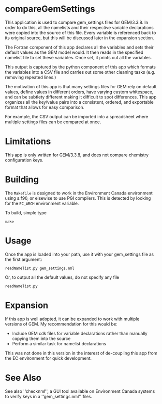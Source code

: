 compareGemSettings
==================

This application is used to compare gem_settings files for GEM/3.3.8.  In order to do this,
all the namelists and their respective variable declarations were copied into the source
of this file.  Every variable is referenced back to its original source, but this will be
discussed later in the expansion section.

The Fortran component of this app declares all the variables and sets their default values
as the GEM model would.  It then reads in the specified namelist file to set these
variables.  Once set, it prints out all the variables.

This output is captured by the python component of this app which formats the variables into a
CSV file and carries out some other cleaning tasks (e.g. removing repeated lines.)

The motivation of this app is that many settings files for GEM rely on default values, define values
in different orders, have varying custom whitespace, and can be subtlety different making it
difficult to spot differences.  This app organizes all the key/value pairs into a consistent,
ordered, and exportable format that allows for easy comparison.

For example, the CSV output can be imported into a spreadsheet where multiple settings files
can be compared at once.

Limitations
===========

This app is only written for GEM/3.3.8, and does not compare chemistry configuration keys.

Building
========

The ``Makefile`` is designed to work in the Environment Canada environment using s.f90, or elsewise to use
PGI compilers.  This is detected by looking for the ``EC_ARCH`` environment variable.

To build, simple type

    make

Usage
=====

Once the app is loaded into your path, use it with your gem_settings file as the first argument:

    readNamelist.py gem_settings.nml

Or, to output all the default values, do not specify any file

    readNamelist.py

Expansion
=========

If this app is well adopted, it can be expanded to work with multiple versions of GEM. My
recommendation for this would be:

- Include GEM cdk files for variable declarations rather than manually copying them into
  the source
- Perform a similar task for namelist declarations

This was not done in this version in the interest of de-coupling this app from the EC
environment for quick development.

See Also
========

See also ''checknml'', a GUI tool available on Environment Canada systems to verify keys in a ''gem_settings.nml'' files.
